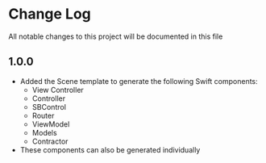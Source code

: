 # Change Log

All notable changes to this project will be documented in this file

## 1.0.0

- Added the Scene template to generate the following Swift components:
	- View Controller
	- Controller
	- SBControl
	- Router
	- ViewModel
	- Models
	- Contractor
- These components can also be generated individually

